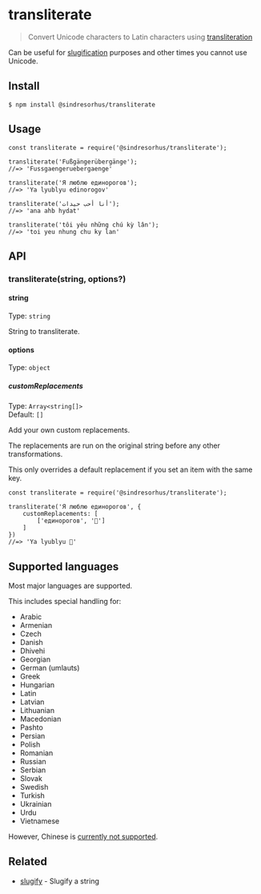 transliterate
=============

> Convert Unicode characters to Latin characters using [transliteration](https://en.wikipedia.org/wiki/Transliteration)

Can be useful for [slugification](https://github.com/sindresorhus/slugify) purposes and other times you cannot use Unicode.

Install
-------

    $ npm install @sindresorhus/transliterate

Usage
-----

    const transliterate = require('@sindresorhus/transliterate');

    transliterate('Fußgängerübergänge');
    //=> 'Fussgaengeruebergaenge'

    transliterate('Я люблю единорогов');
    //=> 'Ya lyublyu edinorogov'

    transliterate('أنا أحب حيدات');
    //=> 'ana ahb hydat'

    transliterate('tôi yêu những chú kỳ lân');
    //=> 'toi yeu nhung chu ky lan'

API
---

### transliterate(string, options?)

#### string

Type: `string`

String to transliterate.

#### options

Type: `object`

##### customReplacements

Type: `Array<string[]>`  
Default: `[]`

Add your own custom replacements.

The replacements are run on the original string before any other transformations.

This only overrides a default replacement if you set an item with the same key.

    const transliterate = require('@sindresorhus/transliterate');

    transliterate('Я люблю единорогов', {
        customReplacements: [
            ['единорогов', '🦄']
        ]
    })
    //=> 'Ya lyublyu 🦄'

Supported languages
-------------------

Most major languages are supported.

This includes special handling for:

-   Arabic
-   Armenian
-   Czech
-   Danish
-   Dhivehi
-   Georgian
-   German (umlauts)
-   Greek
-   Hungarian
-   Latin
-   Latvian
-   Lithuanian
-   Macedonian
-   Pashto
-   Persian
-   Polish
-   Romanian
-   Russian
-   Serbian
-   Slovak
-   Swedish
-   Turkish
-   Ukrainian
-   Urdu
-   Vietnamese

However, Chinese is [currently not supported](https://github.com/sindresorhus/transliterate/issues/1).

Related
-------

-   [slugify](https://github.com/sindresorhus/slugify) - Slugify a string
